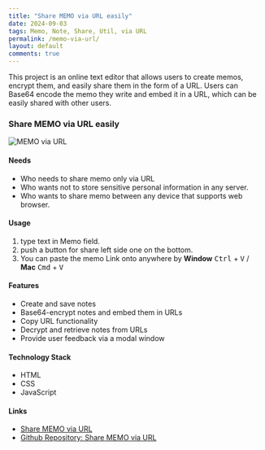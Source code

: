 ```yaml
---
title: "Share MEMO via URL easily"
date: 2024-09-03
tags: Memo, Note, Share, Util, via URL
permalink: /memo-via-url/
layout: default
comments: true
---
```


This project is an online text editor that allows users to create memos, encrypt them, and easily share them in the form of a URL. Users can Base64 encode the memo they write and embed it in a URL, which can be easily shared with other users.

### Share MEMO via URL easily

<img src="{{site.assets}}{{ page.permalink }}memoViaURL.JPG" alt="MEMO via URL">

#### Needs

- Who needs to share memo only via URL
- Who wants not to store sensitive personal information in any server.
- Who wants to share memo between any device that supports web browser.

#### Usage

1. type text in Memo field.
2. push a button for share left side one on the bottom.
3. You can paste the memo Link onto anywhere by **Window** <kbd>Ctrl</kbd> + <kbd>V</kbd> / **Mac** <kbd>Cmd</kbd> + <kbd>V</kbd>

#### Features

- Create and save notes
- Base64-encrypt notes and embed them in URLs
- Copy URL functionality
- Decrypt and retrieve notes from URLs
- Provide user feedback via a modal window

#### Technology Stack

- HTML
- CSS
- JavaScript

#### Links

- [Share MEMO via URL](https://saramjh.github.io/URLmemo)
- [Github Repository: Share MEMO via URL](https://github.com/saramjh/URLmemo)
